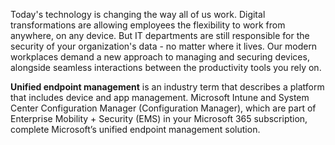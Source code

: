 Today's technology is changing the way all of us work. Digital transformations are allowing employees the flexibility to work from anywhere, on any device. But IT departments are still responsible for the security of your organization's data - no matter where it lives. Our modern workplaces demand a new approach to managing and securing devices, alongside seamless interactions between the productivity tools you rely on.

**Unified endpoint management** is an industry term that describes a platform that includes device and app management. Microsoft Intune and System Center Configuration Manager (Configuration Manager), which are part of Enterprise Mobility + Security (EMS) in your Microsoft 365 subscription, complete Microsoft’s unified endpoint management solution. 